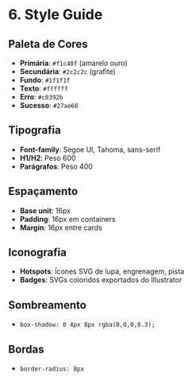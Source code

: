 # 6. Style Guide

## Paleta de Cores
- **Primária**: `#f1c40f` (amarelo ouro)
- **Secundária**: `#2c2c2c` (grafite)
- **Fundo**: `#1f1f1f`
- **Texto**: `#ffffff`
- **Erro**: `#c0392b`
- **Sucesso**: `#27ae60`

## Tipografia
- **Font-family**: Segoe UI, Tahoma, sans-serif
- **H1/H2**: Peso 600
- **Parágrafos**: Peso 400

## Espaçamento
- **Base unit**: 16px
- **Padding**: 16px em containers
- **Margin**: 16px entre cards

## Iconografia
- **Hotspots**: Ícones SVG de lupa, engrenagem, pista
- **Badges**: SVGs coloridos exportados do Illustrator

## Sombreamento
- `box-shadow: 0 4px 8px rgba(0,0,0,0.3);`

## Bordas
- `border-radius: 8px`